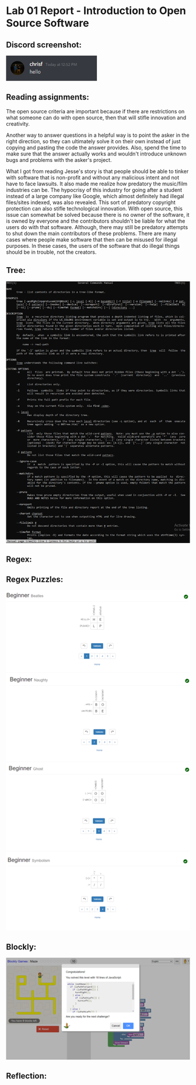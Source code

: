 # Lab 01 Report - Introduction to Open Source Software
## Discord screenshot:
![Discord](Capture.PNG)

## Reading assignments:
The open source criteria are important because if there are restrictions on what someone can do with open source, then that will stifle innovation and creativity.

Another way to answer questions in a helpful way is to point the asker in the right direction, so they can ultimately solve it on their own instead of just copying and pasting the code the answer provides. Also, spend the time to make sure that the answer actually works and wouldn't introduce unknown bugs and problems with the asker's project.

What I got from reading Jesse's story is that people should be able to tinker with software that is non-profit and without any malicious intent and not have to face lawsuits. It also made me realize how predatory the music/film industries can be. The hypocrisy of this industry for going after a student instead of a large company like Google, which almost definitely had illegal files/sites indexed, was also revealed. This sort of predatory copyright protection can also stifle technological innovation. With open source, this issue can somewhat be solved because there is no owner of the software, it is owned by everyone and the contributors shouldn't be liable for what the users do with that software. Although, there may still be predatory attempts to shut down the main contributors of these problems. There are many cases where people make software that then can be misused for illegal purposes. In these cases, the users of the software that do illegal things should be in trouble, not the creators. 

## Tree:
![tree](tree.png)
## Regex:

## Regex Puzzles:
![puzzle1](puzzle1.PNG)
![puzzle2](puzzle2.PNG)
![puzzle3](puzzle3.PNG)
![puzzle4](puzzle4.PNG)

## Blockly:
![blocklymaze](blocklymaze.png)

## Reflection:
